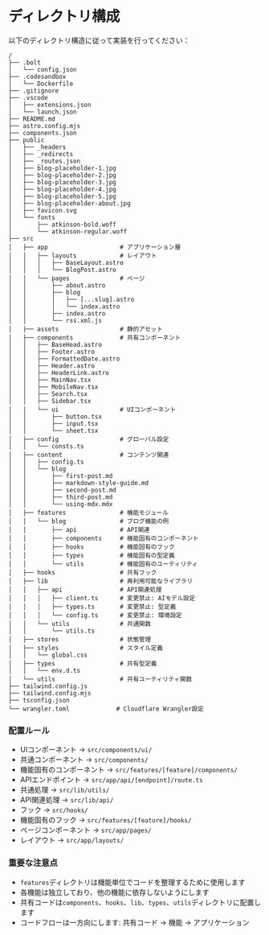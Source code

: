 # ディレクトリ構成

以下のディレクトリ構造に従って実装を行ってください：

```
/
├── .bolt
│   └── config.json
├── .codesandbox
│   └── Dockerfile
├── .gitignore
├── .vscode
│   ├── extensions.json
│   └── launch.json
├── README.md
├── astro.config.mjs
├── components.json
├── public
│   ├── _headers
│   ├── _redirects
│   ├── _routes.json
│   ├── blog-placeholder-1.jpg
│   ├── blog-placeholder-2.jpg
│   ├── blog-placeholder-3.jpg
│   ├── blog-placeholder-4.jpg
│   ├── blog-placeholder-5.jpg
│   ├── blog-placeholder-about.jpg
│   ├── favicon.svg
│   └── fonts
│       ├── atkinson-bold.woff
│       └── atkinson-regular.woff
├── src
│   ├── app                    # アプリケーション層
│   │   ├── layouts            # レイアウト
│   │   │   ├── BaseLayout.astro
│   │   │   └── BlogPost.astro
│   │   └── pages              # ページ
│   │       ├── about.astro
│   │       ├── blog
│   │       │   ├── [...slug].astro
│   │       │   └── index.astro
│   │       ├── index.astro
│   │       └── rss.xml.js
│   ├── assets                 # 静的アセット
│   ├── components             # 共有コンポーネント
│   │   ├── BaseHead.astro
│   │   ├── Footer.astro
│   │   ├── FormattedDate.astro
│   │   ├── Header.astro
│   │   ├── HeaderLink.astro
│   │   ├── MainNav.tsx
│   │   ├── MobileNav.tsx
│   │   ├── Search.tsx
│   │   ├── Sidebar.tsx
│   │   └── ui                 # UIコンポーネント
│   │       ├── button.tsx
│   │       ├── input.tsx
│   │       └── sheet.tsx
│   ├── config                 # グローバル設定
│   │   └── consts.ts
│   ├── content                # コンテンツ関連
│   │   ├── config.ts
│   │   └── blog
│   │       ├── first-post.md
│   │       ├── markdown-style-guide.md
│   │       ├── second-post.md
│   │       ├── third-post.md
│   │       └── using-mdx.mdx
│   ├── features               # 機能モジュール
│   │   └── blog               # ブログ機能の例
│   │       ├── api            # API関連
│   │       ├── components     # 機能固有のコンポーネント
│   │       ├── hooks          # 機能固有のフック
│   │       ├── types          # 機能固有の型定義
│   │       └── utils          # 機能固有のユーティリティ
│   ├── hooks                  # 共有フック
│   ├── lib                    # 再利用可能なライブラリ
│   │   ├── api                # API関連処理
│   │   │   ├── client.ts      # 変更禁止: AIモデル設定
│   │   │   ├── types.ts       # 変更禁止: 型定義
│   │   │   └── config.ts      # 変更禁止: 環境設定
│   │   └── utils              # 共通関数
│   │       └── utils.ts
│   ├── stores                 # 状態管理
│   ├── styles                 # スタイル定義
│   │   └── global.css
│   ├── types                  # 共有型定義
│   │   └── env.d.ts
│   └── utils                  # 共有ユーティリティ関数
├── tailwind.config.js
├── tailwind.config.mjs
├── tsconfig.json
└── wrangler.toml             # Cloudflare Wrangler設定
```

### 配置ルール

- UIコンポーネント → `src/components/ui/`
- 共通コンポーネント → `src/components/`
- 機能固有のコンポーネント → `src/features/[feature]/components/`
- APIエンドポイント → `src/app/api/[endpoint]/route.ts`
- 共通処理 → `src/lib/utils/`
- API関連処理 → `src/lib/api/`
- フック → `src/hooks/`
- 機能固有のフック → `src/features/[feature]/hooks/`
- ページコンポーネント → `src/app/pages/`
- レイアウト → `src/app/layouts/`

### 重要な注意点

- `features`ディレクトリは機能単位でコードを整理するために使用します
- 各機能は独立しており、他の機能に依存しないようにします
- 共有コードは`components`、`hooks`、`lib`、`types`、`utils`ディレクトリに配置します
- コードフローは一方向にします: 共有コード → 機能 → アプリケーション
